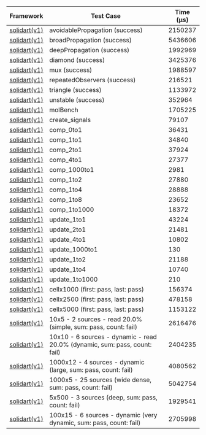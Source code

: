 | Framework | Test Case | Time (μs) |
| --- | --- | --- |
| [solidart(v1)](https://github.com/nank1ro/solidart) | avoidablePropagation (success) | 2150237 |
| [solidart(v1)](https://github.com/nank1ro/solidart) | broadPropagation (success) | 5436606 |
| [solidart(v1)](https://github.com/nank1ro/solidart) | deepPropagation (success) | 1992969 |
| [solidart(v1)](https://github.com/nank1ro/solidart) | diamond (success) | 3425376 |
| [solidart(v1)](https://github.com/nank1ro/solidart) | mux (success) | 1988597 |
| [solidart(v1)](https://github.com/nank1ro/solidart) | repeatedObservers (success) | 216521 |
| [solidart(v1)](https://github.com/nank1ro/solidart) | triangle (success) | 1133972 |
| [solidart(v1)](https://github.com/nank1ro/solidart) | unstable (success) | 352964 |
| [solidart(v1)](https://github.com/nank1ro/solidart) | molBench | 1705225 |
| [solidart(v1)](https://github.com/nank1ro/solidart) | create_signals | 79107 |
| [solidart(v1)](https://github.com/nank1ro/solidart) | comp_0to1 | 36431 |
| [solidart(v1)](https://github.com/nank1ro/solidart) | comp_1to1 | 34840 |
| [solidart(v1)](https://github.com/nank1ro/solidart) | comp_2to1 | 37924 |
| [solidart(v1)](https://github.com/nank1ro/solidart) | comp_4to1 | 27377 |
| [solidart(v1)](https://github.com/nank1ro/solidart) | comp_1000to1 | 2981 |
| [solidart(v1)](https://github.com/nank1ro/solidart) | comp_1to2 | 27880 |
| [solidart(v1)](https://github.com/nank1ro/solidart) | comp_1to4 | 28888 |
| [solidart(v1)](https://github.com/nank1ro/solidart) | comp_1to8 | 23652 |
| [solidart(v1)](https://github.com/nank1ro/solidart) | comp_1to1000 | 18372 |
| [solidart(v1)](https://github.com/nank1ro/solidart) | update_1to1 | 43224 |
| [solidart(v1)](https://github.com/nank1ro/solidart) | update_2to1 | 21481 |
| [solidart(v1)](https://github.com/nank1ro/solidart) | update_4to1 | 10802 |
| [solidart(v1)](https://github.com/nank1ro/solidart) | update_1000to1 | 130 |
| [solidart(v1)](https://github.com/nank1ro/solidart) | update_1to2 | 21188 |
| [solidart(v1)](https://github.com/nank1ro/solidart) | update_1to4 | 10740 |
| [solidart(v1)](https://github.com/nank1ro/solidart) | update_1to1000 | 210 |
| [solidart(v1)](https://github.com/nank1ro/solidart) | cellx1000 (first: pass, last: pass) | 156374 |
| [solidart(v1)](https://github.com/nank1ro/solidart) | cellx2500 (first: pass, last: pass) | 478158 |
| [solidart(v1)](https://github.com/nank1ro/solidart) | cellx5000 (first: pass, last: pass) | 1153122 |
| [solidart(v1)](https://github.com/nank1ro/solidart) | 10x5 - 2 sources - read 20.0% (simple, sum: pass, count: fail) | 2616476 |
| [solidart(v1)](https://github.com/nank1ro/solidart) | 10x10 - 6 sources - dynamic - read 20.0% (dynamic, sum: pass, count: fail) | 2404235 |
| [solidart(v1)](https://github.com/nank1ro/solidart) | 1000x12 - 4 sources - dynamic (large, sum: pass, count: fail) | 4080562 |
| [solidart(v1)](https://github.com/nank1ro/solidart) | 1000x5 - 25 sources (wide dense, sum: pass, count: fail) | 5042754 |
| [solidart(v1)](https://github.com/nank1ro/solidart) | 5x500 - 3 sources (deep, sum: pass, count: fail) | 1929541 |
| [solidart(v1)](https://github.com/nank1ro/solidart) | 100x15 - 6 sources - dynamic (very dynamic, sum: pass, count: fail) | 2705998 |
